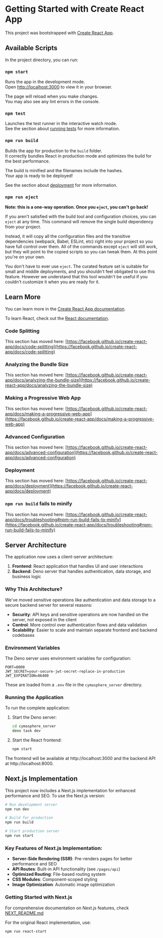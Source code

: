 # Getting Started with Create React App

This project was bootstrapped with [Create React App](https://github.com/facebook/create-react-app).

## Available Scripts

In the project directory, you can run:

### `npm start`

Runs the app in the development mode.\
Open [http://localhost:3000](http://localhost:3000) to view it in your browser.

The page will reload when you make changes.\
You may also see any lint errors in the console.

### `npm test`

Launches the test runner in the interactive watch mode.\
See the section about [running tests](https://facebook.github.io/create-react-app/docs/running-tests) for more information.

### `npm run build`

Builds the app for production to the `build` folder.\
It correctly bundles React in production mode and optimizes the build for the best performance.

The build is minified and the filenames include the hashes.\
Your app is ready to be deployed!

See the section about [deployment](https://facebook.github.io/create-react-app/docs/deployment) for more information.

### `npm run eject`

**Note: this is a one-way operation. Once you `eject`, you can't go back!**

If you aren't satisfied with the build tool and configuration choices, you can `eject` at any time. This command will remove the single build dependency from your project.

Instead, it will copy all the configuration files and the transitive dependencies (webpack, Babel, ESLint, etc) right into your project so you have full control over them. All of the commands except `eject` will still work, but they will point to the copied scripts so you can tweak them. At this point you're on your own.

You don't have to ever use `eject`. The curated feature set is suitable for small and middle deployments, and you shouldn't feel obligated to use this feature. However we understand that this tool wouldn't be useful if you couldn't customize it when you are ready for it.

## Learn More

You can learn more in the [Create React App documentation](https://facebook.github.io/create-react-app/docs/getting-started).

To learn React, check out the [React documentation](https://reactjs.org/).

### Code Splitting

This section has moved here: [https://facebook.github.io/create-react-app/docs/code-splitting](https://facebook.github.io/create-react-app/docs/code-splitting)

### Analyzing the Bundle Size

This section has moved here: [https://facebook.github.io/create-react-app/docs/analyzing-the-bundle-size](https://facebook.github.io/create-react-app/docs/analyzing-the-bundle-size)

### Making a Progressive Web App

This section has moved here: [https://facebook.github.io/create-react-app/docs/making-a-progressive-web-app](https://facebook.github.io/create-react-app/docs/making-a-progressive-web-app)

### Advanced Configuration

This section has moved here: [https://facebook.github.io/create-react-app/docs/advanced-configuration](https://facebook.github.io/create-react-app/docs/advanced-configuration)

### Deployment

This section has moved here: [https://facebook.github.io/create-react-app/docs/deployment](https://facebook.github.io/create-react-app/docs/deployment)

### `npm run build` fails to minify

This section has moved here: [https://facebook.github.io/create-react-app/docs/troubleshooting#npm-run-build-fails-to-minify](https://facebook.github.io/create-react-app/docs/troubleshooting#npm-run-build-fails-to-minify)

## Server Architecture

The application now uses a client-server architecture:

1. **Frontend**: React application that handles UI and user interactions
2. **Backend**: Deno server that handles authentication, data storage, and business logic

### Why This Architecture?

We've moved sensitive operations like authentication and data storage to a secure backend server for several reasons:

- **Security**: API keys and sensitive operations are now handled on the server, not exposed in the client
- **Control**: More control over authentication flows and data validation
- **Scalability**: Easier to scale and maintain separate frontend and backend codebases

### Environment Variables

The Deno server uses environment variables for configuration:

```
PORT=8000
JWT_SECRET=your-secure-jwt-secret-replace-in-production
JWT_EXPIRATION=86400
```

These are loaded from a `.env` file in the `cymasphere_server` directory.

### Running the Application

To run the complete application:

1. Start the Deno server:

   ```bash
   cd cymasphere_server
   deno task dev
   ```

2. Start the React frontend:
   ```bash
   npm start
   ```

The frontend will be available at http://localhost:3000 and the backend API at http://localhost:8000.

## Next.js Implementation

This project now includes a Next.js implementation for enhanced performance and SEO. To use the Next.js version:

```bash
# Run development server
npm run dev

# Build for production
npm run build

# Start production server
npm run start
```

### Key Features of Next.js Implementation:

- **Server-Side Rendering (SSR)**: Pre-renders pages for better performance and SEO
- **API Routes**: Built-in API functionality (see `/pages/api`)
- **Optimized Routing**: File-based routing system
- **CSS Modules**: Component-scoped styling
- **Image Optimization**: Automatic image optimization

### Getting Started with Next.js

For comprehensive documentation on Next.js features, check [NEXT_README.md](./README_NEXT.md)

For the original React implementation, use:

```bash
npm run react-start
```
